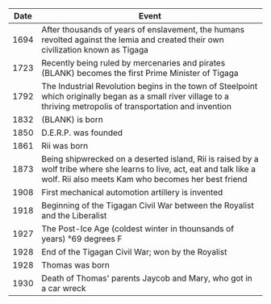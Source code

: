 |Date|Event|
|---|---|
| 1694 | After thousands of years of enslavement, the humans revolted against the lemia and created their own civilization known as Tigaga | 
| 1723 | Recently being ruled by mercenaries and pirates (BLANK) becomes the first Prime Minister of Tigaga |
| 1792 | The Industrial Revolution begins in the town of Steelpoint which originally began as a small river village to a thriving metropolis of transportation and invention | 
| 1832 | (BLANK) is born |
| 1850 | D.E.R.P. was founded |
| 1861 | Rii was born |
| 1873 | Being shipwrecked on a deserted island, Rii is raised by a wolf tribe where she learns to live, act, eat and talk like a wolf. Rii also meets Kam who becomes her best friend |
| 1908 | First mechanical automotion artillery is invented | 
| 1918 | Beginning of the Tigagan Civil War between the Royalist and the Liberalist | 
| 1927 | The Post-Ice Age (coldest winter in thounsands of years) °69 degrees F |
| 1928 | End of the Tigagan Civil War; won by the Royalist |
| 1928 | Thomas was born | 
| 1930 | Death of Thomas' parents Jaycob and Mary, who got in a car wreck | 
